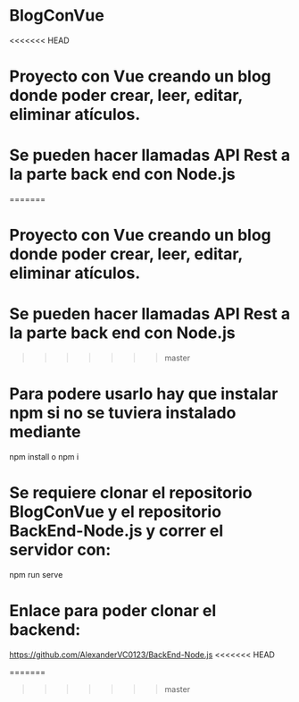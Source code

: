 # BlogConVue

<<<<<<< HEAD
# Proyecto con Vue creando un blog donde poder crear, leer, editar, eliminar atículos. 
# Se pueden hacer llamadas API Rest a la parte back end con Node.js 
=======
# Proyecto con Vue creando un blog donde poder crear, leer, editar, eliminar atículos.
# Se pueden hacer llamadas API Rest a la parte back end con Node.js
>>>>>>> master

# Para podere usarlo hay que instalar npm si no se tuviera instalado mediante

npm install o npm i

# Se requiere clonar el repositorio BlogConVue y el repositorio BackEnd-Node.js y correr el servidor con:

npm run serve

# Enlace para poder clonar el backend:

https://github.com/AlexanderVC0123/BackEnd-Node.js
<<<<<<< HEAD

=======
>>>>>>> master
